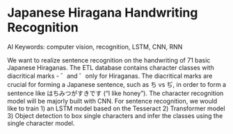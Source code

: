 # Japanese Hiragana Handwriting Recognition
AI Keywords: computer vision, recognition, LSTM, CNN, RNN

We want to realize sentence recognition on the handwriting of 71 basic Japanese Hiraganas. The ETL database contains character classes with diacritical marks  - ゛and ゜only for Hiraganas. The diacritical marks are crucial for forming a Japanese sentence, such as ち vs ぢ, in order to form a sentence like はちみつがすきです (“I like honey”). The character recognition model will be majorly built with CNN. For sentence recognition, we would like to train 1) an LSTM model based on the Tesseract 2) Transformer model 3) Object detection to box single characters and infer the classes using the single character model.
